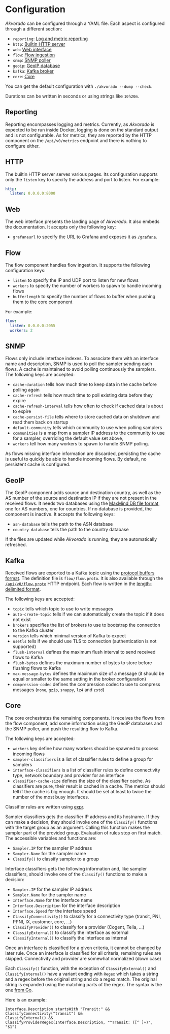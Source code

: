# Configuration

*Akvorado* can be configured through a YAML file. Each aspect is
configured through a different section:

- `reporting`: [Log and metric reporting](#reporting)
- `http`: [Builtin HTTP server](#http)
- `web`: [Web interface](#web)
- `flow`: [Flow ingestion](#flow)
- `snmp`: [SNMP poller](#snmp)
- `geoip`: [GeoIP database](#geoip)
- `kafka`: [Kafka broker](#kafka)
- `core`: [Core](#core)

You can get the default configuration with `./akvorado --dump --check`.

Durations can be written in seconds or using strings like `10h20m`.

## Reporting

Reporting encompasses logging and metrics. Currently, as *Akvorado* is
expected to be run inside Docker, logging is done on the standard
output and is not configurable. As for metrics, they are reported by
the HTTP component on the `/api/v0/metrics` endpoint and there is
nothing to configure either.

## HTTP

The builtin HTTP server serves various pages. Its configuration
supports only the `listen` key to specify the address and port to
listen. For example:

```yaml
http:
  listen: 0.0.0.0:8000
```

## Web

The web interface presents the landing page of *Akvorado*. It also
embeds the documentation. It accepts only the following key:

- `grafanaurl` to specify the URL to Grafana and exposes it as
  [`/grafana`](/grafana).

## Flow

The flow component handles flow ingestion. It supports the following
configuration keys:

- `listen` to specify the IP and UDP port to listen for new flows
- `workers` to specify the number of workers to spawn to handle
  incoming flows
- `bufferlength` to specify the number of flows to buffer when pushing
  them to the core component

For example:

```yaml
flow:
  listen: 0.0.0.0:2055
  workers: 2
```

## SNMP

Flows only include interface indexes. To associate them with an
interface name and description, SNMP is used to poll the sampler
sending each flows. A cache is maintained to avoid polling
continuously the samplers. The following keys are accepted:

- `cache-duration` tells how much time to keep data in the cache before
  polling again
- `cache-refresh` tells how much time to poll existing data before they
  expire
- `cache-refresh-interval` tells how often to check if cached data is
  about to expire
- `cache-persist-file` tells where to store cached data on shutdown and
  read them back on startup
- `default-community` tells which community to use when polling samplers
- `communities` is a map from a sampler IP address to the community to
  use for a sampler, overriding the default value set above,
- `workers` tell how many workers to spawn to handle SNMP polling.

As flows missing interface information are discarded, persisting the
cache is useful to quickly be able to handle incoming flows. By
default, no persistent cache is configured.

## GeoIP

The GeoIP component adds source and destination country, as well as
the AS number of the source and destination IP if they are not present
in the received flows. It needs two databases using the [MaxMind DB
file format][], one for AS numbers, one for countries. If no database
is provided, the component is inactive. It accepts the following keys:

- `asn-database` tells the path to the ASN database
- `country-database` tells the path to the country database

[MaxMind DB file format]: https://maxmind.github.io/MaxMind-DB/

If the files are updated while *Akvorado* is running, they are
automatically refreshed.

## Kafka

Received flows are exported to a Kafka topic using the [protocol
buffers format][]. The definition file is `flow/flow.proto`. It is
also available through the [`/api/v0/flow.proto`](/api/v0/flow.proto)
HTTP endpoint. Each flow is written in the [length-delimited
format][].

[protocol buffers format]: https://developers.google.com/protocol-buffers
[length-delimited format]: https://cwiki.apache.org/confluence/display/GEODE/Delimiting+Protobuf+Messages

The following keys are accepted:

- `topic` tells which topic to use to write messages
- `auto-create-topic` tells if we can automatically create the topic if
  it does not exist
- `brokers` specifies the list of brokers to use to bootstrap the
  connection to the Kafka cluster
- `version` tells which minimal version of Kafka to expect
- `usetls` tells if we should use TLS to connection (authentication is not supported)
- `flush-interval` defines the maximum flush interval to send received
  flows to Kafka
- `flush-bytes` defines the maximum number of bytes to store before
  flushing flows to Kafka
- `max-message-bytes` defines the maximum size of a message (it should
  be equal or smaller to the same setting in the broker configuration)
- `compression-codec` defines the compression codec to use to compress
  messages (`none`, `gzip`, `snappy`, `lz4` and `zstd`)

## Core

The core orchestrates the remaining components. It receives the flows
from the flow component, add some information using the GeoIP
databases and the SNMP poller, and push the resulting flow to Kafka.

The following keys are accepted:

- `workers` key define how many workers should be spawned to process
  incoming flows
- `sampler-classifiers` is a list of classifier rules to define a group
  for samplers
- `interface-classifiers` is a list of classifier rules to define
  connectivity type, network boundary and provider for an interface
- `classifier-cache-size` defines the size of the classifier cache. As
  classifiers are pure, their result is cached in a cache. The metrics
  should tell if the cache is big enough. It should be set at least to
  twice the number of the most busy interfaces.

Classifier rules are written using [expr][].

Sampler classifiers gets the classifier IP address and its hostname.
If they can make a decision, they should invoke one of the
`Classify()` functions with the target group as an argument. Calling
this function makes the sampler part of the provided group. Evaluation
of rules stop on first match. The accessible variables and functions
are:

- `Sampler.IP` for the sampler IP address
- `Sampler.Name` for the sampler name
- `Classify()` to classify sampler to a group

Interface classifiers gets the following information and, like sampler
classifiers, should invoke one of the `Classify()` functions to make a
decision:

- `Sampler.IP` for the sampler IP address
- `Sampler.Name` for the sampler name
- `Interface.Name` for the interface name
- `Interface.Description` for the interface description
- `Interface.Speed` for the interface speed
- `ClassifyConnectivity()` to classify for a connectivity type (transit, PNI, PPNI, IX, customer, core, ...)
- `ClassifyProvider()` to classify for a provider (Cogent, Telia, ...)
- `ClassifyExternal()` to classify the interface as external
- `ClassifyInternal()` to classify the interface as internal

Once an interface is classified for a given criteria, it cannot be
changed by later rule. Once an interface is classified for all
criteria, remaining rules are skipped. Connectivity and provider are somewhat normalized (down case)

Each `Classify()` function, with the exception of `ClassifyExternal()`
and `ClassifyInternal()` have a variant ending with `Regex` which
takes a string and a regex before the original string and do a regex
match. The original string is expanded using the matching parts of the
regex. The syntax is the one [from Go][].

Here is an example:

```
Interface.Description startsWith "Transit:" &&
ClassifyConnectivity("transit") &&
ClassifyExternal() &&
ClassifyProviderRegex(Interface.Description, "^Transit: ([^ ]+)", "$1")
```

[expr]: https://github.com/antonmedv/expr/blob/master/docs/Language-Definition.md
[from Go]: https://pkg.go.dev/regexp#Regexp.Expand
